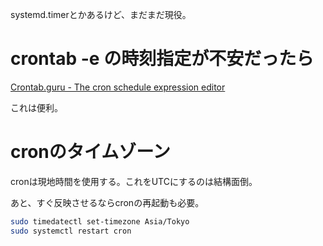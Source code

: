 systemd.timerとかあるけど、まだまだ現役。

# crontab -e の時刻指定が不安だったら

[Crontab.guru - The cron schedule expression editor](https://crontab.guru/)

これは便利。

# cronのタイムゾーン

cronは現地時間を使用する。これをUTCにするのは結構面倒。

あと、すぐ反映させるならcronの再起動も必要。

```bash
sudo timedatectl set-timezone Asia/Tokyo
sudo systemctl restart cron
```
